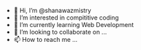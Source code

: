 - 👋 Hi, I’m @shanawazmistry
- 👀 I’m interested in compititive coding 
- 🌱 I’m currently learning Web Development
- 💞️ I’m looking to collaborate on ...
- 📫 How to reach me ...

<!---
shanawazmistry/shanawazmistry is a ✨ special ✨ repository because its `README.md` (this file) appears on your GitHub profile.
You can click the Preview link to take a look at your changes.
--->
